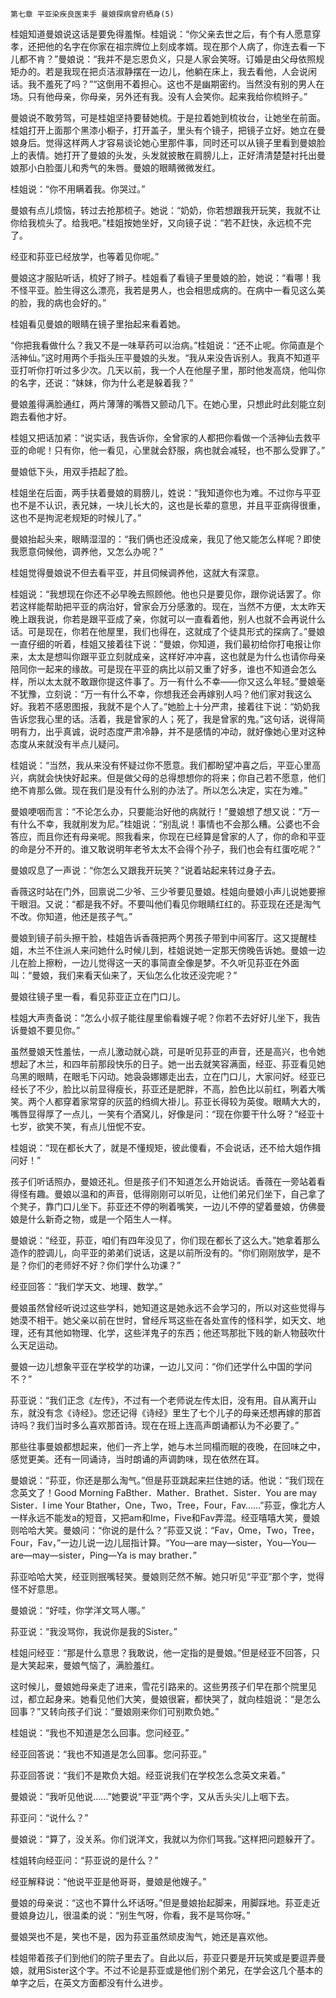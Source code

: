     第七章 平亚染疾良医束手 曼娘探病曾府栖身(5) 

   桂姐知道曼娘说这话是要免得羞惭。桂姐说：“你父亲去世之后，有个有人愿意穿孝，还把他的名字在你家在祖宗牌位上刻成孝婿。现在那个人病了，你连去看一下儿都不肯？”曼娘说：“我并不是忘恩负义，只是人家会笑呀。订婚是由父母依照规矩办的。若是我现在把贞洁淑静摆在一边儿，他躺在床上，我去看他，人会说闲话。我不羞死了吗？”“这倒用不着担心。这也不是幽期密约。当然没有别的男人在场。只有他母亲，你母亲，另外还有我。没有人会笑你。起来我给你梳辫子。”

   曼娘说不敢劳驾，可是桂姐坚持要替她梳。于是拉着她到梳妆台，让她坐在前面。桂姐打开上面那个黑漆小橱子，打开盖子，里头有个镜子，把镜子立好。她立在曼娘身后。觉得这样两人才容易谈论她心里那件事，同时还可以从镜子里看到曼娘脸上的表情。她打开了曼娘的头发，头发就披散在肩膀儿上，正好清清楚楚衬托出曼娘那小白脸蛋儿和秀气的朱唇。曼娘的眼睛微微发红。

   桂姐说：“你不用瞒着我。你哭过。”

   曼娘有点儿烦恼，转过去抢那梳子。她说：“奶奶，你若想跟我开玩笑，我就不让你给我梳头了。给我吧。”桂姐按她坐好，又向镜子说：“若不赶快，永远梳不完了。

   经亚和荪亚已经放学，也等着见你呢。”

   曼娘这才服贴听话，梳好了辫子。桂姐看了看镜子里曼娘的脸，她说：“看哪！我不怪平亚。脸生得这么漂亮，我若是男人，也会相思成病的。在病中一看见这么美的脸，我的病也会好的。”

   桂姐看见曼娘的眼睛在镜子里抬起来看着她。

   “你把我看做什么？我又不是一味草药可以治病。”桂姐说：“还不止呢。你简直是个活神仙。”这时用两个手指头压平曼娘的头发。“我从来没告诉别人。我真不知道平亚打听你打听过多少次。几天以前，我一个人在他屋子里，那时他发高烧，他叫你的名字，还说：“妹妹，你为什么老是躲着我？”

   曼娘羞得满脸通红，两片薄薄的嘴唇又颤动几下。在她心里，只想此时此刻能立刻跑去看他才好。

   桂姐又把话加紧：“说实话，我告诉你，全曾家的人都把你看做一个活神仙去救平亚的命呢！只有你，他一看见，心里就会舒服，病也就会减轻，也不那么受罪了。”

   曼娘低下头，用双手捂起了脸。

   桂姐坐在后面，两手扶着曼娘的肩膀儿，姓说：“我知道你也为难。不过你与平亚也不是不认识，表兄妹，一块儿长大的，这也是长辈的意思，并且平亚病得很重，这也不是拘泥老规矩的时候儿了。”

   曼娘抬起头来，眼睛湿湿的：“我们俩也还没成亲，我见了他又能怎么样呢？即使我愿意伺候他，调养他，又怎么办呢？”

   桂姐觉得曼娘说不但去看平亚，并且伺候调养他，这就大有深意。

   桂姐说：“我想现在你还不必早晚去照顾他。他也只是要见你，跟你说话罢了。你若这样能帮助把平亚的病治好，曾家会万分感激的。现在，当然不方便，太太昨天晚上跟我说，你若是跟平亚成了亲，你就可以一直看着他，别人也就不会再说什么话。可是现在，你若在他屋里，我们也得在，这就成了个徒具形式的探病了。”曼娘一直仔细的听着，桂姐又接着往下说：“曼娘，你知道，我们最初给你打电报让你来，太太是想叫你跟平亚立刻就成亲，这样好冲冲喜，这也就是为什么也请你母亲陪同你一起来的缘故。可是现在平亚的病比以前又重了好多，谁也不知道会怎么样，所以太太就不敢跟你提这件事了。万一有什么不幸——你又这么年轻。”曼娘毫不犹豫，立刻说：“万一有什么不幸，你想我还会再嫁别人吗？他们家对我这么好。我若不感恩图报，我就不是个人了。”她脸上十分严肃，接着往下说：“奶奶我告诉您我心里的话。活着，我是曾家的人；死了，我是曾家的鬼。”这句话，说得简明有力，出乎真诚，说时态度严肃冷静，并不是感情的冲动，就好像她心里对这种态度从来就没有半点儿疑问。

   桂姐说：“当然，我从来没有怀疑过你不愿意。我们都盼望冲喜之后，平亚心里高兴，病就会快快好起来。但是做父母的总得想想你的将来；你自己若不愿意，他们绝不肯那么做。现在我们是没有什么别的办法了。所以怎么决定，实在为难。”

   曼娘哽咽而言：“不论怎么办，只要能治好他的病就行！”曼娘想了想又说：“万一有什么不幸，我就削发为尼。”桂姐说：“别乱说！事情也不会那么糟。公婆也不会答应，而且你还有母亲呢。照我看来，你现在已经算是曾家的人了，你的命和平亚的命是分不开的。谁又敢说明年老爷太太不会得个孙子，我们也会有红蛋吃呢？”

   曼娘叹息了一声说：“你怎么又跟我开玩笑？”说着站起来转过身子去。

   香薇这时站在门外，回禀说二少爷、三少爷要见曼娘。桂姐向曼娘小声儿说她要擦干眼泪。又说：“都是我不好。不要叫他们看见你眼睛红红的。荪亚现在还是淘气不改。你知道，他还是孩子气。”

   曼娘到镜子前头擦干脸，桂姐告诉香薇把两个男孩子带到中间客厅。这又提醒桂姐，木兰不住派人来问她什么时候儿到，桂姐说她一定那天傍晚告诉她。曼娘一边儿在脸上擦粉，一边儿觉得这一天的事简直全像是梦。不久听见荪亚在外面叫：“曼娘，我们来看天仙来了，天仙怎么化妆还没完呢？”

   曼娘往镜子里一看，看见荪亚正立在门口儿。

   桂姐大声责备说：“怎么小叔子能往屋里偷看嫂子呢？你若不去好好儿坐下，我告诉曼娘不要见你。”

   虽然曼娘天性羞怯，一点儿激动就心跳，可是听见荪亚的声音，还是高兴，也令她想起了木兰，和四年前那段快乐的日子。她一出去就笑容满面，经亚、荪亚看见她乌黑的眼睛，在眼毛下闪动。她袅袅娜娜走出去，立在门口儿，大家问好。经亚已经长了不少，脸比以前显得瘦长，荪亚还是肥胖，不高，脸色比以前红，咧着大嘴笑。两个人都穿着家常穿的灰蓝的绉绸大褂儿。荪亚长得较为英俊。眼睛大大的，嘴唇显得厚了一点儿，一笑有个酒窝儿，好像是问：“现在你要干什么呀？”经亚十七岁，欲笑不笑，有点儿忸怩不安。

   桂姐说：“现在都长大了，就是不懂规矩，彼此傻看，不会说话，还不给大姐作揖问好！”

   孩子们听话照办，曼娘还礼。但是孩子们不知道怎么开始说话。香薇在一旁站着看得怪有趣。曼娘以温和的声音，低得刚刚可以听见，让他们弟兄们坐下，自己拿了个凳子，靠门口儿坐下。荪亚还不停的咧着嘴笑，一边儿不停的望着曼娘，仿佛曼娘是什么新奇之物，或是一个陌生人一样。

   曼娘说：“经亚，荪亚，咱们有四年没见了，你们现在都长了这么大。”她拿着那么造作的腔调儿，向平亚的弟弟们说话，这是以前所没有的。“你们刚刚放学，是不是？你们的老师好不好？你们学什么功课？”

   经亚回答：“我们学天文、地理、数学。”

   曼娘虽然曾经听说过这些学科，她知道这是她永远不会学习的，所以对这些觉得与她漠不相干。她父亲以前在世时，曾经斥骂这些在各处宣传的怪科学，如天文、地理，还有其他如物理、化学，这些洋鬼子的东西；他还骂那批下贱的新人物鼓吹什么天足运动。

   曼娘一边儿想象平亚在学校学的功课，一边儿又问：“你们还学什么中国的学问不？”

   荪亚说：“我们正念《左传》，不过有一个老师说左传太旧，没有用。自从离开山东，就没有念《诗经》。您还记得《诗经》里生了七个儿子的母亲还想再嫁的那首诗吗？我们当时多么喜欢那首诗。现在在班上连高声朗诵都认为不必要了。”

   那些往事曼娘都想起来，他们一齐上学，她与木兰同榻而眠的夜晚，在回味之中，感觉更美。还有一同诵诗，当时朗诵的声调韵味，现在依然在耳。

   曼娘说：“荪亚，你还是那么淘气。”但是荪亚跳起来拦住她的话。他说：“我们现在念英文了！Good Morning FaBther．Mather．Brathet．Sister．You are may Sister．I ime Your Btather，One，Two，Tree，Four，Fav……”荪亚，像北方人一样永远不能发a的短音，又把am和Ime，Five和Fav弄混。经亚嘻嘻大笑，曼娘则哈哈大笑。曼娘问：“你说的是什么？”荪亚又说：“Fav，Ome，Two，Tree，Four，Fav，”一边儿说一边儿屈指计算。“You—are may—sister，You—You—are—may—sister，Ping—Ya is may brather．”

   荪亚哈哈大笑，经亚则抿嘴轻笑。曼娘则茫然不解。她只听见“平亚”那个字，觉得怪不好意思。

   曼娘说：“好哇，你学洋文骂人哪。”

   荪亚说：“我没骂你，我说你是我的Sister。”

   桂姐问经亚：“那是什么意思？我敢说，他一定指的是曼娘。”但是经亚不回答，只是大笑起来，曼娘气恼了，满脸羞红。

   这时候儿，曼娘她母亲走了进来，雪花引路来的。这些男孩子们早在那个院里见过，都立起身来。她看见他们大笑，曼娘很窘，都快哭了，就向桂姐说：“是怎么回事？”又转向孩子们说：“曼娘刚来你们可别欺负她。”

   桂姐说：“我也不知道是怎么回事。您问经亚。”

   经亚回答说：“我也不知道是怎么回事。您问荪亚。”

   荪亚回答说：“我们不是欺负大姐。经亚说我们在学校怎么念英文来着。”

   曼娘说：“我听见他说……”她要说“平亚”两个字，又从舌头尖儿上咽下去。

   荪亚问：“说什么？”

   曼娘说：“算了，没关系。你们说洋文，我就以为你们骂我。”这样把问题躲开了。

   桂姐转向经亚问：“荪亚说的是什么？”

   经亚解释说：“他说平亚是他哥哥，曼娘是他嫂子。”

   曼娘的母亲说：“这也不算什么坏话呀。”但是曼娘抬起脚来，用脚踩地。荪亚走近曼娘身边儿，很温柔的说：“别生气呀，你看，我不是骂你呀。”

   曼娘哭也不是，笑也不是，因为荪亚虽然顽皮淘气，她还是喜欢他。

   桂姐带着孩子们到他们的院子里去了。自此以后，荪亚只要是开玩笑或是要逗弄曼娘，就用Sister这个字。不过不论是荪亚或是他们别个弟兄，在学会这几个基本的单字之后，在英文方面都没有什么进步。

